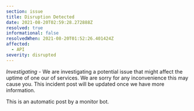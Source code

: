 ```yaml
---
section: issue
title: Disruption Detected
date: 2021-08-20T02:59:28.272888Z
resolved: true
informational: false
resolvedWhen: 2021-08-20T01:52:26.401424Z
affected:
  - API
severity: disrupted
---
```

*Investigating* - We are investigating a potential issue that might affect the uptime of one our of services. We are sorry for any inconvenience this may cause you. This incident post will be updated once we have more information.

This is an automatic post by a monitor bot.
        